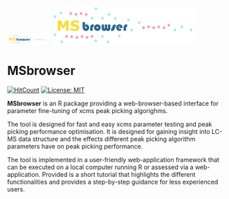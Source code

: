 [<img src="https://github.com/tkimhofer/msbrowser/blob/master/www/MSbrowser_logo_tricolour_alpha.png" width=100 alt="MSbrowser Logo"/>](https://github.com/tkimhofer/msbrowser)
![MSbrowser Logo](https://github.com/tkimhofer/msbrowser/blob/master/www/MSbrowser_logo_tricolour_alpha.png)


# MSbrowser

[![HitCount](http://hits.dwyl.io/tkimhofer/msbrowser.svg)](http://hits.dwyl.io/tkimhofer/msbrowser)
[![License: MIT](https://img.shields.io/badge/License-MIT-yellow.svg)](https://opensource.org/licenses/MIT)

**MSbrowser** is an R package providing a web-browser-based interface for parameter fine-tuning of xcms peak picking algorighms. 

The tool is designed for fast and easy xcms parameter testing and peak picking performance optimisation. It is designed for gaining insight into LC-MS data structure and the effects different peak picking algorithm parameters have on peak picking performance. 

The tool is implemented in a user-friendly web-application framework that can be executed on a local computer running R or assessed via a web-application. Provided is a short tutorial that highlights the different functionalities and provides a step-by-step guidance for less experienced users.
